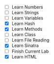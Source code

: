 - [ ] Learn Numbers
- [ ] Learn Strings
- [ ] Learn Variables
- [x] Learn Hash
- [x] Learn Methods
- [ ] Learn Class
- [ ] Learn File Reading
- [x] Learn Sinatra
- [ ] Finish Current Lab
- [x] Learn HTML